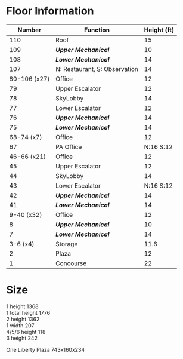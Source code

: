 # Floor Information

| Number           | Function                      | Height (ft) |
|------------------|-------------------------------|--------------|
| 110              | Roof                          | 15           |
| 109              | ***Upper Mechanical***        | 10           |
| 108              | ***Lower Mechanical***        | 14           |
| 107              | N: Restaurant, S: Observation | 14           |
| 80-106 (x27)     | Office                        | 12           |
| 79               | Upper Escalator               | 12           |
| 78               | SkyLobby                      | 14           |
| 77               | Lower Escalator               | 12           |
| 76               | ***Upper Mechanical***        | 14           |
| 75               | ***Lower Mechanical***        | 14           |
| 68-74 (x7)       | Office                        | 12           |
| 67               | PA Office                     | N:16 S:12    |
| 46-66 (x21)      | Office                        | 12           |
| 45               | Upper Escalator               | 12           |
| 44               | SkyLobby                      | 14           |
| 43               | Lower Escalator               | N:16 S:12    |
| 42               | ***Upper Mechanical***        | 14           |
| 41               | ***Lower Mechanical***        | 14           |
| 9-40 (x32)       | Office                        | 12           |
| 8                | ***Upper Mechanical***        | 10           |
| 7                | ***Lower Mechanical***        | 14           |
| 3-6 (x4)         | Storage                       | 11.6         |
| 2                | Plaza                         | 12           |
| 1                | Concourse                     | 22           |





# Size

1 height 1368  
1 total height 1776  
2 height 1362  
1 width 207  
4/5/6 height 118  
3 height 242  

One Liberty Plaza 743x160x234